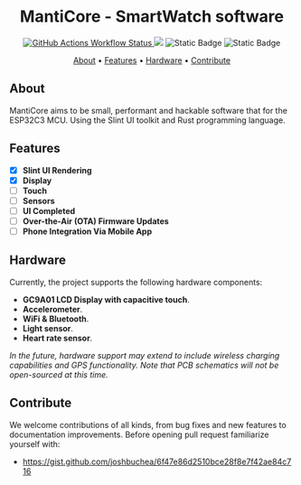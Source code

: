 <h1 align="center">
MantiCore - SmartWatch software
</h1>
<p align="center">
  <a href="https://github.com/Zaki0xFF/MantiCore/actions/workflows/rust.yml">
	  <img alt="GitHub Actions Workflow Status" src="https://img.shields.io/github/actions/workflow/status/Zaki0xFF/MantiCore/rust.yml?style=for-the-badge&labelColor=%232e1000&color=%239c3700">
  </a>
	  <img src="https://img.shields.io/badge/Slint-1.2.0-brightgreen?style=for-the-badge&labelColor=%232e1000&color=%239c3700">
	  <img alt="Static Badge" src="https://img.shields.io/badge/License-GPLv3-brightgreen?style=for-the-badge&labelColor=%232e1000&color=%239c3700">
	  <img alt="Static Badge" src="https://img.shields.io/badge/Size-135KB-brightgreen?style=for-the-badge&labelColor=%232e1000&color=%239c3700">
</p>
<div align="center">
    <a href="#about">About</a>
    •
    <a href="#features">Features</a>
    •
    <a href="#hardware">Hardware</a>
    •
    <a href="#contribute">Contribute</a>
</div>

## About
MantiCore aims to be small, performant and hackable software that for the ESP32C3 MCU. Using the Slint UI toolkit and Rust programming language.
## Features
- [x] **Slint UI Rendering**
- [x]   **Display**
- [ ] **Touch**
- [ ] **Sensors**
- [ ] **UI Completed**
- [ ] **Over-the-Air (OTA) Firmware Updates**
- [ ] **Phone Integration Via Mobile App**
## Hardware
Currently, the project supports the following hardware components:
+ **GC9A01 LCD Display with capacitive touch**.
+ **Accelerometer**.
+ **WiFi & Bluetooth**.
+ **Light sensor**.
+ **Heart rate sensor**.

*In the future, hardware support may extend to include wireless charging capabilities and GPS functionality. Note that PCB schematics will not be open-sourced at this time.*
## Contribute
We welcome contributions of all kinds, from bug fixes and new features to documentation improvements. Before opening pull request familiarize yourself with: 
 + https://gist.github.com/joshbuchea/6f47e86d2510bce28f8e7f42ae84c716
